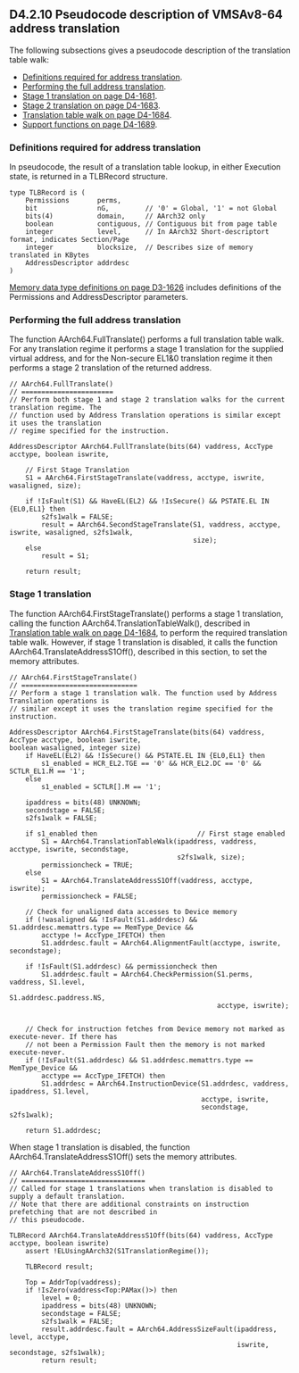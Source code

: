 ## D4.2.10 Pseudocode description of VMSAv8-64 address translation

The following subsections gives a pseudocode description of the translation table walk:
* [Definitions required for address translation](#).
* [Performing the full address translation](#).
* [Stage 1 translation on page D4-1681](#).
* [Stage 2 translation on page D4-1683](#).
* [Translation table walk on page D4-1684](#).
* [Support functions on page D4-1689](#).

### Definitions required for address translation

In pseudocode, the result of a translation table lookup, in either Execution state, is returned in a TLBRecord structure.
```
type TLBRecord is (
    Permissions       perms,
    bit               nG,         // '0' = Global, '1' = not Global
    bits(4)           domain,     // AArch32 only
    boolean           contiguous, // Contiguous bit from page table
    integer           level,      // In AArch32 Short-descriptort format, indicates Section/Page
    integer           blocksize,  // Describes size of memory translated in KBytes
    AddressDescriptor addrdesc
)
```

[Memory data type definitions on page D3-1626](#) includes definitions of the Permissions and AddressDescriptor parameters.

### Performing the full address translation

The function AArch64.FullTranslate() performs a full translation table walk. For any translation regime it performs a stage 1 translation for the supplied virtual address, and for the Non-secure EL1&0 translation regime it then performs a stage 2 translation of the returned address.

```
// AArch64.FullTranslate()
// =======================
// Perform both stage 1 and stage 2 translation walks for the current translation regime. The 
// function used by Address Translation operations is similar except it uses the translation 
// regime specified for the instruction.

AddressDescriptor AArch64.FullTranslate(bits(64) vaddress, AccType acctype, boolean iswrite,

    // First Stage Translation
    S1 = AArch64.FirstStageTranslate(vaddress, acctype, iswrite, wasaligned, size);

    if !IsFault(S1) && HaveEL(EL2) && !IsSecure() && PSTATE.EL IN {EL0,EL1} then
        s2fs1walk = FALSE;
        result = AArch64.SecondStageTranslate(S1, vaddress, acctype, iswrite, wasaligned, s2fs1walk,
                                              size);
    else
        result = S1;
    
    return result;
```

### Stage 1 translation

The function AArch64.FirstStageTranslate() performs a stage 1 translation, calling the function AArch64.TranslationTableWalk(), described in [Translation table walk on page D4-1684](#), to perform the required translation table walk. However, if stage 1 translation is disabled, it calls the function AArch64.TranslateAddressS1Off(), described in this section, to set the memory attributes.

```
// AArch64.FirstStageTranslate()
// =============================
// Perform a stage 1 translation walk. The function used by Address Translation operations is 
// similar except it uses the translation regime specified for the instruction.

AddressDescriptor AArch64.FirstStageTranslate(bits(64) vaddress, AccType acctype, boolean iswrite,                                                boolean wasaligned, integer size)
    if HaveEL(EL2) && !IsSecure() && PSTATE.EL IN {EL0,EL1} then
        s1_enabled = HCR_EL2.TGE == '0' && HCR_EL2.DC == '0' && SCTLR_EL1.M == '1';
    else
        s1_enabled = SCTLR[].M == '1';
        
    ipaddress = bits(48) UNKNOWN; 
    secondstage = FALSE;
    s2fs1walk = FALSE;
    
    if s1_enabled then                         // First stage enabled
        S1 = AArch64.TranslationTableWalk(ipaddress, vaddress, acctype, iswrite, secondstage,
                                          s2fs1walk, size);
        permissioncheck = TRUE;
    else
        S1 = AArch64.TranslateAddressS1Off(vaddress, acctype, iswrite); 
        permissioncheck = FALSE;
    
    // Check for unaligned data accesses to Device memory
    if (!wasaligned && !IsFault(S1.addrdesc) && S1.addrdesc.memattrs.type == MemType_Device &&
        acctype != AccType_IFETCH) then
        S1.addrdesc.fault = AArch64.AlignmentFault(acctype, iswrite, secondstage);
        
    if !IsFault(S1.addrdesc) && permissioncheck then
        S1.addrdesc.fault = AArch64.CheckPermission(S1.perms, vaddress, S1.level,
                                                    S1.addrdesc.paddress.NS,
                                                    acctype, iswrite);
                                                    
    
    // Check for instruction fetches from Device memory not marked as execute-never. If there has
    // not been a Permission Fault then the memory is not marked execute-never.
    if (!IsFault(S1.addrdesc) && S1.addrdesc.memattrs.type == MemType_Device &&
        acctype == AccType_IFETCH) then
        S1.addrdesc = AArch64.InstructionDevice(S1.addrdesc, vaddress, ipaddress, S1.level,
                                                acctype, iswrite,
                                                secondstage, s2fs1walk);
    
    return S1.addrdesc;
```

When stage 1 translation is disabled, the function AArch64.TranslateAddressS1Off() sets the memory attributes.

```
// AArch64.TranslateAddressS1Off()
// ===============================
// Called for stage 1 translations when translation is disabled to supply a default translation.
// Note that there are additional constraints on instruction prefetching that are not described in
// this pseudocode.

TLBRecord AArch64.TranslateAddressS1Off(bits(64) vaddress, AccType acctype, boolean iswrite)
    assert !ELUsingAArch32(S1TranslationRegime());
    
    TLBRecord result;
    
    Top = AddrTop(vaddress);
    if !IsZero(vaddress<Top:PAMax()>) then
        level = 0;
        ipaddress = bits(48) UNKNOWN;
        secondstage = FALSE;
        s2fs1walk = FALSE;
        result.addrdesc.fault = AArch64.AddressSizeFault(ipaddress, level, acctype,
                                                         iswrite, secondstage, s2fs1walk);
        return result;
    
    
```











